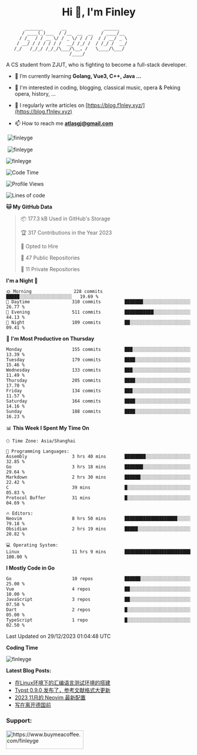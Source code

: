 <h1 align="center">Hi 👋, I'm Finley</h1>

```text
       _______       __              ______   
      / ____(_)___  / /__  __  __   / ____/__ 
     / /_  / / __ \/ / _ \/ / / /  / / __/ _ \
    / __/ / / / / / /  __/ /_/ /  / /_/ /  __/
   /_/   /_/_/ /_/_/\___/\__, /   \____/\___/
                        /____/                
```

<p align="left">

A CS student from ZJUT,
who is fighting to become a full-stack developer.

</p>

<p align="left">

- 🌱 I’m currently learning **Golang, Vue3, C++, Java ...**

- 🧠 I'm interested in coding, blogging, classical music, opera & Peking opera, history, ...

- 📝 I regularly write articles on [https://blog.f1nley.xyz/](https://blog.f1nley.xyz)

- 📫 How to reach me **atlasgj@gmail.com**

</p>

<p>&nbsp;<img align="center" src="https://github-readme-stats.vercel.app/api/top-langs/?username=finleyge&show_icons=true&locale=en&hide=javascript,html,tex" alt="finleyge" /></p>

<p>&nbsp;<img align="center" src="https://github-readme-stats.vercel.app/api?username=finleyge&show_icons=true&locale=en" alt="finleyge" /></p>

<p><img align="center" src="https://github-readme-streak-stats.herokuapp.com/?user=finleyge&" alt="finleyge" /></p>

<!--START_SECTION:waka-->
![Code Time](http://img.shields.io/badge/Code%20Time-1%2C024%20hrs%2016%20mins-blue)

![Profile Views](http://img.shields.io/badge/Profile%20Views-5-blue)

![Lines of code](https://img.shields.io/badge/From%20Hello%20World%20I%27ve%20Written-733.6%20thousand%20lines%20of%20code-blue)

**🐱 My GitHub Data** 

> 📦 177.3 kB Used in GitHub's Storage 
 > 
> 🏆 317 Contributions in the Year 2023
 > 
> 💼 Opted to Hire
 > 
> 📜 47 Public Repositories 
 > 
> 🔑 11 Private Repositories 
 > 
**I'm a Night 🦉** 

```text
🌞 Morning                228 commits         █████░░░░░░░░░░░░░░░░░░░░   19.69 % 
🌆 Daytime                310 commits         ███████░░░░░░░░░░░░░░░░░░   26.77 % 
🌃 Evening                511 commits         ███████████░░░░░░░░░░░░░░   44.13 % 
🌙 Night                  109 commits         ██░░░░░░░░░░░░░░░░░░░░░░░   09.41 % 
```
📅 **I'm Most Productive on Thursday** 

```text
Monday                   155 commits         ███░░░░░░░░░░░░░░░░░░░░░░   13.39 % 
Tuesday                  179 commits         ████░░░░░░░░░░░░░░░░░░░░░   15.46 % 
Wednesday                133 commits         ███░░░░░░░░░░░░░░░░░░░░░░   11.49 % 
Thursday                 205 commits         ████░░░░░░░░░░░░░░░░░░░░░   17.70 % 
Friday                   134 commits         ███░░░░░░░░░░░░░░░░░░░░░░   11.57 % 
Saturday                 164 commits         ████░░░░░░░░░░░░░░░░░░░░░   14.16 % 
Sunday                   188 commits         ████░░░░░░░░░░░░░░░░░░░░░   16.23 % 
```


📊 **This Week I Spent My Time On** 

```text
🕑︎ Time Zone: Asia/Shanghai

💬 Programming Languages: 
Assembly                 3 hrs 40 mins       ████████░░░░░░░░░░░░░░░░░   32.85 % 
Go                       3 hrs 18 mins       ███████░░░░░░░░░░░░░░░░░░   29.64 % 
Markdown                 2 hrs 30 mins       ██████░░░░░░░░░░░░░░░░░░░   22.42 % 
C                        39 mins             █░░░░░░░░░░░░░░░░░░░░░░░░   05.83 % 
Protocol Buffer          31 mins             █░░░░░░░░░░░░░░░░░░░░░░░░   04.69 % 

🔥 Editors: 
Neovim                   8 hrs 50 mins       ████████████████████░░░░░   79.18 % 
Obsidian                 2 hrs 19 mins       █████░░░░░░░░░░░░░░░░░░░░   20.82 % 

💻 Operating System: 
Linux                    11 hrs 9 mins       █████████████████████████   100.00 % 
```

**I Mostly Code in Go** 

```text
Go                       10 repos            ██████░░░░░░░░░░░░░░░░░░░   25.00 % 
Vue                      4 repos             ██░░░░░░░░░░░░░░░░░░░░░░░   10.00 % 
JavaScript               3 repos             ██░░░░░░░░░░░░░░░░░░░░░░░   07.50 % 
Dart                     2 repos             █░░░░░░░░░░░░░░░░░░░░░░░░   05.00 % 
TypeScript               1 repo              █░░░░░░░░░░░░░░░░░░░░░░░░   02.50 % 
```




 Last Updated on 29/12/2023 01:04:48 UTC
<!--END_SECTION:waka-->
**Coding Time**
<p>
       <img align="center" src="https://wakatime.com/share/@1f267603-cf28-47c9-a32c-2753500710e7/96d852e9-5832-42ff-acaa-a48a5371ba9d.svg" alt="finleyge" />
</p>

</p>


**Latest Blog Posts:**

<!-- BLOG-POST-LIST:START -->
- [在Linux环境下的汇编语言测试环境的搭建](https://blog.f1nley.xyz/post/assembly-env/)
- [Typst 0.9.0 发布了，参考文献格式大更新](https://blog.f1nley.xyz/post/typst/typst-0.9.0-released/)
- [2023 11月的 Neovim 最新配置](https://blog.f1nley.xyz/post/vim/2023-november-neovim-config/)
- [写在离开德国前](https://blog.f1nley.xyz/post/before-leaving-germany/)
<!-- BLOG-POST-LIST:END -->

<h3 align="left">Support:</h3>

<p align="left">

<a href="https://www.buymeacoffee.com/finleyge"> <img align="left" src="https://cdn.buymeacoffee.com/buttons/v2/default-yellow.png" height="50" width="210" alt="https://www.buymeacoffee.com/finleyge" />

</a>
</p>
